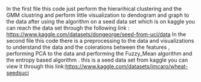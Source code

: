 In the first file this code just perform the hierarihical clustering and the GMM clustring and perform little visualization to dendogram and graph to the data after using the algorithm on a seed data set which is on kaggle you can reach the data set through the following link : https://www.kaggle.com/datasets/dongeorge/seed-from-uci/data
In  the second file this code there is a preprocessing to the data and visualizations to understand the data and the colerations between the features , performing PCA to the data and performing the Fuzzy_Mean algorithm and the entropy based algorithm . this is a seed data set from kaggle you can view it through this link:https://www.kaggle.com/datasets/jmcaro/wheat-seedsuci 
